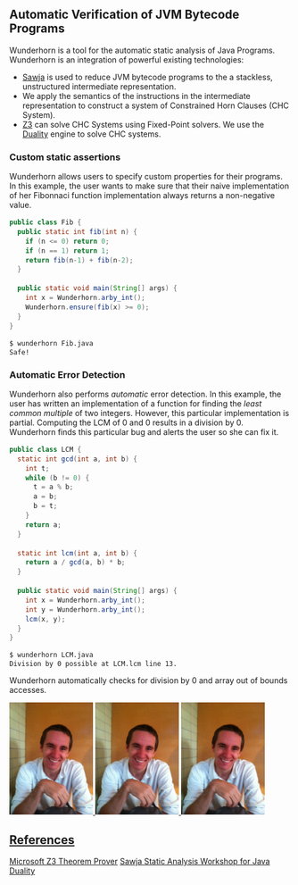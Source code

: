 ## Automatic Verification of JVM Bytecode Programs

Wunderhorn is a tool for the automatic static analysis of Java Programs.
Wunderhorn is an integration of powerful existing technologies:

  * [Sawja](http://sawja.inria.fr/) is used to reduce JVM bytecode programs to
    the a stackless, unstructured intermediate representation.
  * We apply the semantics of the instructions in the intermediate representation
    to construct a system of Constrained Horn Clauses (CHC System).
  * [Z3](https://github.com/Z3Prover/z3) can solve CHC Systems using Fixed-Point
    solvers. We use the [Duality](https://www.microsoft.com/en-us/research/project/duality/)
    engine to solve CHC systems.

### Custom static assertions

Wunderhorn allows users to specify custom properties for their programs. In this
example, the user wants to make sure that their naive implementation of her Fibonnaci
function implementation always returns a non-negative value.

```Java
public class Fib {
  public static int fib(int n) {
    if (n <= 0) return 0;
    if (n == 1) return 1;
    return fib(n-1) + fib(n-2);
  }

  public static void main(String[] args) {
    int x = Wunderhorn.arby_int();
    Wunderhorn.ensure(fib(x) >= 0);
  }
}
```

```
$ wunderhorn Fib.java
Safe!
```


### Automatic Error Detection

Wunderhorn also performs *automatic* error detection. In this example, the user has
written an implementation of a function for finding the *least common multiple* of
two integers. However, this particular implementation is partial. Computing the
LCM of 0 and 0 results in a division by 0. Wunderhorn finds this particular bug
and alerts the user so she can fix it.

```Java
public class LCM {
  static int gcd(int a, int b) {
    int t;
    while (b != 0) {
      t = a % b;
      a = b;
      b = t;
    }
    return a;
  }

  static int lcm(int a, int b) {
    return a / gcd(a, b) * b;
  }

  public static void main(String[] args) {
    int x = Wunderhorn.arby_int();
    int y = Wunderhorn.arby_int();
    lcm(x, y);
  }
}
```

```
$ wunderhorn LCM.java
Division by 0 possible at LCM.lcm line 13.
```

Wunderhorn automatically checks for division by 0 and array out of bounds accesses.

<div>
  <a href="daheath.github.io"><img src="mug-shot/heath.jpg" width="150px"/>
  <img src="mug-shot/test.jpg" width="150px"/>
  <img src="mug-shot/test2.jpg" width="150px"/>
</div>

## References
[Microsoft Z3 Theorem Prover](https://github.com/Z3Prover/z3)
[Sawja Static Analysis Workshop for Java](http://sawja.inria.fr/)
[Duality](https://www.microsoft.com/en-us/research/project/duality/)
